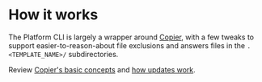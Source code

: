 # How it works

The Platform CLI is largely a wrapper around
[Copier](https://copier.readthedocs.io/en/stable/), with a few tweaks to support
easier-to-reason-about file exclusions and answers files in the
`.<TEMPLATE_NAME>/` subdirectories.

Review [Copier's basic
concepts](https://copier.readthedocs.io/en/stable/#basic-concepts) and [how
updates
work](https://copier.readthedocs.io/en/stable/updating/#how-the-update-works).
